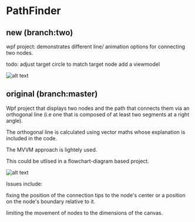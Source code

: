 # PathFinder

## new (branch:two)
wpf project: demonstrates different line/ animation options for connecting two nodes.

todo: 
adjust target circle to match target node
add a viewmodel

![alt text](https://github.com/dtaylor-530/PathFinder/blob/two/010119Snapshot.png "Snapshot of program")

## original (branch:master)
Wpf project that displays two nodes and the path that connects them via
an orthogonal line (i.e one that is composed of at least two segments at a right angle).

The orthogonal line is calculated using vector maths whose explanation is included in the code.

The MVVM approach is lightely used.

This could be utlised in a flowchart-diagram based project.


![alt text](https://github.com/dtaylor-530/PathFinder/blob/two/OriginalSnapShot.png "Snapshot of program")


Issues include:

fixing the position of the connection tips to the node's center or a position on the node's boundary relative to it.

limiting the movement of nodes to the dimensions of the canvas.
